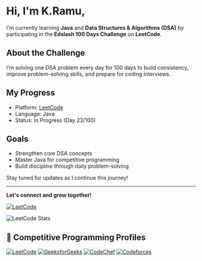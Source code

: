 # Hi, I'm K.Ramu,

I'm currently learning **Java** and **Data Structures & Algorithms (DSA)** by participating in the **Edslash 100 Days Challenge** on **LeetCode**.

## About the Challenge
I'm solving one DSA problem every day for 100 days to build consistency, improve problem-solving skills, and prepare for coding interviews.

## My Progress
- Platform: [LeetCode](https://leetcode.com)
- Language: Java
- Status: In Progress (Day 23/100)

## Goals
- Strengthen core DSA concepts
- Master Java for competitive programming
- Build discipline through daily problem-solving

Stay tuned for updates as I continue this journey!

---

**Let's connect and grow together!**


[![LeetCode](https://img.shields.io/badge/LeetCode-Profile-orange?style=flat&logo=leetcode)](https://leetcode.com/kRamu_581/)



![LeetCode Stats](https://leetcard.jacoblin.cool/kRamu_581?theme=dark)

## 🚀 Competitive Programming Profiles

[![LeetCode](https://img.shields.io/badge/LeetCode-kramu-orange?style=for-the-badge&logo=leetcode&logoColor=white)](https://leetcode.com/kramu/)
[![GeeksforGeeks](https://img.shields.io/badge/GFG-kramu-success?style=for-the-badge&logo=geeksforgeeks&logoColor=white)](https://auth.geeksforgeeks.org/user/kramu/practice/)
[![CodeChef](https://img.shields.io/badge/CodeChef-kramu-brown?style=for-the-badge&logo=codechef&logoColor=white)](https://www.codechef.com/users/kramu)
[![Codeforces](https://img.shields.io/badge/Codeforces-kramu-blue?style=for-the-badge)](https://codeforces.com/profile/kramu)

